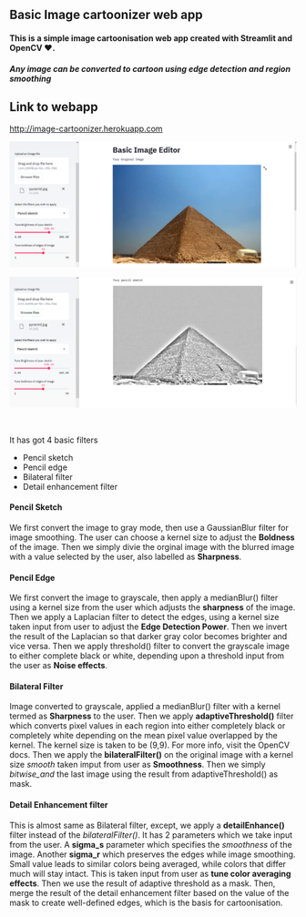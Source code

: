 ## Basic Image cartoonizer web app
#### This is a simple image cartoonisation web app created with Streamlit and OpenCV :heart:.
##### Any image can be converted to cartoon using edge detection and region smoothing

## Link to webapp

http://image-cartoonizer.herokuapp.com

![Web app](Images/input.png)

![Web app](Images/output.png)

<br> 

It has got 4 basic filters
- Pencil sketch
- Pencil edge
- Bilateral filter
- Detail enhancement filter

#### Pencil Sketch
We first convert the image to gray mode, then use a GaussianBlur filter for image smoothing. The user can choose a kernel size to adjust the **Boldness** of the image. Then we simply divie the orginal image with the blurred image with a value selected by the user, also labelled as **Sharpness**.

#### Pencil Edge
We first convert the image to grayscale, then apply a medianBlur() filter using a kernel size from the user which adjusts the **sharpness** of the image. Then we apply a Laplacian filter to detect the edges, using a kernel size taken input from user to adjust the __Edge Detection Power__. Then we invert the result of the Laplacian so that darker gray color becomes brighter and vice versa. Then we apply threshold() filter to convert the grayscale image to either complete black or white, depending upon a threshold input from the user as __Noise effects__.


#### Bilateral Filter
Image converted to grayscale, applied a medianBlur() filter with a kernel termed as __Sharpness__ to the user. Then we apply __adaptiveThreshold()__ filter which converts pixel values in each region into either completely black or completely white depending on the mean pixel value overlapped by the kernel. The kernel size is taken to be (9,9). For more info, visit the OpenCV docs. Then we apply the __bilateralFilter()__ on the original image  with a kernel size *smooth* taken imput from user as **Smoothness**. Then we simply *bitwise_and* the last image using the result from adaptiveThreshold() as mask.

#### Detail Enhancement filter
This is almost same as Bilateral filter, except, we apply a **detailEnhance()** filter instead of the *bilateralFilter()*. It has 2 parameters which we take input from the user. A **sigma_s** parameter which specifies the *smoothness* of the image. Another **sigma_r** which preserves the edges while image smoothing. Small value leads to similar colors being averaged, while colors that differ much will stay intact. This is taken input from user as **tune color averaging effects**. Then we use the result of adaptive threshold as a mask. Then, merge the result of the detail enhancement filter based on the value of the mask to create well-defined edges, which is the basis for cartoonisation. 

